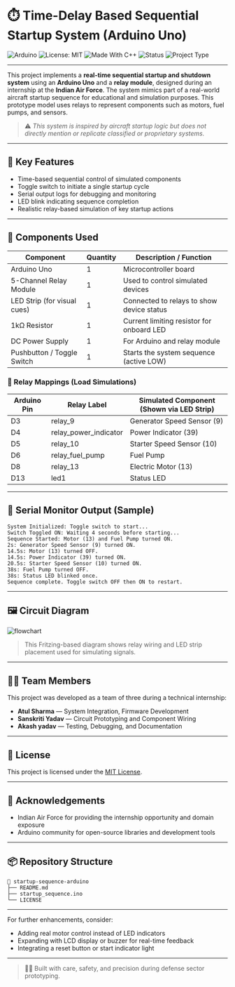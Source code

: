 # ⏱️ Time-Delay Based Sequential Startup System (Arduino Uno)

![Arduino](https://img.shields.io/badge/Platform-Arduino-blue?logo=arduino)
![License: MIT](https://img.shields.io/badge/License-MIT-yellow.svg)
![Made With C++](https://img.shields.io/badge/Made%20with-C++-1f425f.svg)
![Status](https://img.shields.io/badge/Status-Prototype-green)
![Project Type](https://img.shields.io/badge/Application-Defense-lightgrey)

---

This project implements a **real-time sequential startup and shutdown system** using an **Arduino Uno** and a **relay module**, designed during an internship at the **Indian Air Force**. The system mimics part of a real-world aircraft startup sequence for educational and simulation purposes. This prototype model uses relays to represent components such as motors, fuel pumps, and sensors.

> ⚠️ *This system is inspired by aircraft startup logic but does not directly mention or replicate classified or proprietary systems.*

---

## 📌 Key Features

* Time-based sequential control of simulated components
* Toggle switch to initiate a single startup cycle
* Serial output logs for debugging and monitoring
* LED blink indicating sequence completion
* Realistic relay-based simulation of key startup actions

---

## 🧩 Components Used

| Component                   | Quantity | Description / Function                    |
| --------------------------- | -------- | ----------------------------------------- |
| Arduino Uno                 | 1        | Microcontroller board                     |
| 5-Channel Relay Module      | 1        | Used to control simulated devices         |
| LED Strip (for visual cues) | 1        | Connected to relays to show device status |
| 1kΩ Resistor                | 1        | Current limiting resistor for onboard LED |
| DC Power Supply             | 1        | For Arduino and relay module              |
| Pushbutton / Toggle Switch  | 1        | Starts the system sequence (active LOW)   |

### 🔌 Relay Mappings (Load Simulations)

| Arduino Pin | Relay Label             | Simulated Component (Shown via LED Strip) |
| ----------- | ----------------------- | ----------------------------------------- |
| D3          | relay\_9                | Generator Speed Sensor (9)                |
| D4          | relay\_power\_indicator | Power Indicator (39)                      |
| D5          | relay\_10               | Starter Speed Sensor (10)                 |
| D6          | relay\_fuel\_pump       | Fuel Pump                                 |
| D8          | relay\_13               | Electric Motor (13)                       |
| D13         | led1                    | Status LED                                |

---

## 🧪 Serial Monitor Output (Sample)

```
System Initialized: Toggle switch to start...
Switch Toggled ON: Waiting 4 seconds before starting...
Sequence Started: Motor (13) and Fuel Pump turned ON.
2s: Generator Speed Sensor (9) turned ON.
14.5s: Motor (13) turned OFF.
14.5s: Power Indicator (39) turned ON.
20.5s: Starter Speed Sensor (10) turned ON.
38s: Fuel Pump turned OFF.
38s: Status LED blinked once.
Sequence complete. Toggle switch OFF then ON to restart.
```

---

## 🖼️ Circuit Diagram

![flowchart](https://github.com/user-attachments/assets/90de85cf-58fb-4020-9f5c-8be6da980612)


> This Fritzing-based diagram shows relay wiring and LED strip placement used for simulating signals.

---

## 👨‍💻 Team Members

This project was developed as a team of three during a technical internship:

* **Atul Sharma** — System Integration, Firmware Development
* **Sanskriti Yadav** — Circuit Prototyping and Component Wiring
* **Akash yadav** — Testing, Debugging, and Documentation

---

## 📄 License

This project is licensed under the [MIT License](LICENSE).

---

## 🤝 Acknowledgements

* Indian Air Force for providing the internship opportunity and domain exposure
* Arduino community for open-source libraries and development tools

---

## 📦 Repository Structure

```
📁 startup-sequence-arduino
├── README.md
├── startup_sequence.ino
└── LICENSE
```

---

For further enhancements, consider:

* Adding real motor control instead of LED indicators
* Expanding with LCD display or buzzer for real-time feedback
* Integrating a reset button or start indicator light

---

> 👨‍🏭 Built with care, safety, and precision during defense sector prototyping.
